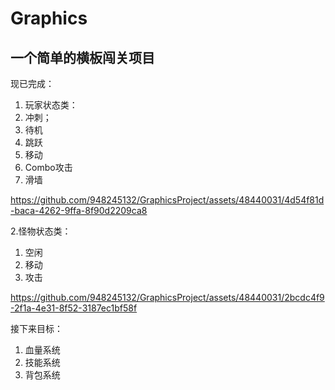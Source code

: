 # Graphics
 
## 一个简单的横板闯关项目

现已完成：
1. 玩家状态类：
  1. 冲刺；
  2. 待机
  3. 跳跃
  4. 移动
  5. Combo攻击
  6. 滑墙

https://github.com/948245132/GraphicsProject/assets/48440031/4d54f81d-baca-4262-9ffa-8f90d2209ca8


2.怪物状态类：
 1. 空闲
 2. 移动
 3. 攻击



https://github.com/948245132/GraphicsProject/assets/48440031/2bcdc4f9-2f1a-4e31-8f52-3187ec1bf58f

接下来目标：
 1. 血量系统
 2. 技能系统
 3. 背包系统
